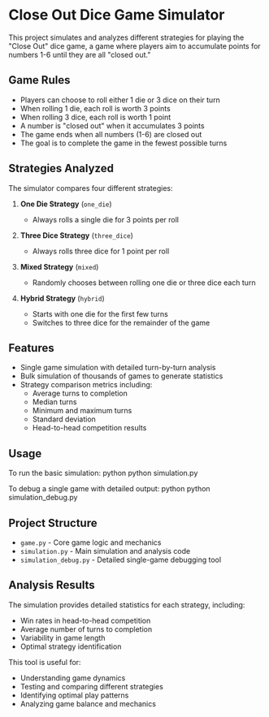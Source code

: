 # Close Out Dice Game Simulator

This project simulates and analyzes different strategies for playing the "Close Out" dice game, a game where players aim to accumulate points for numbers 1-6 until they are all "closed out."

## Game Rules

- Players can choose to roll either 1 die or 3 dice on their turn
- When rolling 1 die, each roll is worth 3 points
- When rolling 3 dice, each roll is worth 1 point
- A number is "closed out" when it accumulates 3 points
- The game ends when all numbers (1-6) are closed out
- The goal is to complete the game in the fewest possible turns

## Strategies Analyzed

The simulator compares four different strategies:

1. **One Die Strategy** (`one_die`)
   - Always rolls a single die for 3 points per roll

2. **Three Dice Strategy** (`three_dice`)
   - Always rolls three dice for 1 point per roll

3. **Mixed Strategy** (`mixed`)
   - Randomly chooses between rolling one die or three dice each turn

4. **Hybrid Strategy** (`hybrid`)
   - Starts with one die for the first few turns
   - Switches to three dice for the remainder of the game

## Features

- Single game simulation with detailed turn-by-turn analysis
- Bulk simulation of thousands of games to generate statistics
- Strategy comparison metrics including:
  - Average turns to completion
  - Median turns
  - Minimum and maximum turns
  - Standard deviation
  - Head-to-head competition results

## Usage

To run the basic simulation:
python
python simulation.py

To debug a single game with detailed output:
python
python simulation_debug.py


## Project Structure

- `game.py` - Core game logic and mechanics
- `simulation.py` - Main simulation and analysis code
- `simulation_debug.py` - Detailed single-game debugging tool

## Analysis Results

The simulation provides detailed statistics for each strategy, including:
- Win rates in head-to-head competition
- Average number of turns to completion
- Variability in game length
- Optimal strategy identification

This tool is useful for:
- Understanding game dynamics
- Testing and comparing different strategies
- Identifying optimal play patterns
- Analyzing game balance and mechanics
